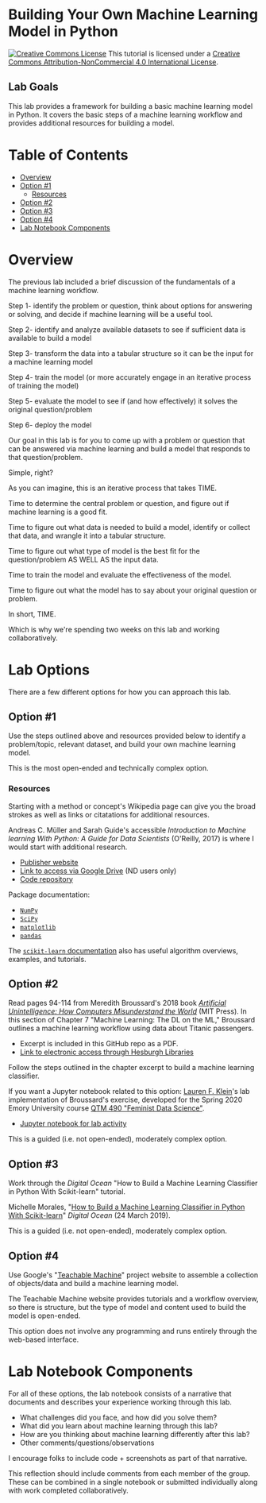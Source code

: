 # Building Your Own Machine Learning Model in Python

<a href="http://creativecommons.org/licenses/by-nc/4.0/" rel="license"><img style="border-width: 0;" src="https://i.creativecommons.org/l/by-nc/4.0/88x31.png" alt="Creative Commons License" /></a>
This tutorial is licensed under a <a href="http://creativecommons.org/licenses/by-nc/4.0/" rel="license">Creative Commons Attribution-NonCommercial 4.0 International License</a>.

## Lab Goals

This lab provides a framework for building a basic machine learning model in Python. It covers the basic steps of a machine learning workflow and provides additional resources for building a model.

# Table of Contents

- [Overview](#overview)
- [Option #1](#option-1)
  * [Resources](#resources)
- [Option #2](#option-2)
- [Option #3](#option-3)
- [Option #4](#option-4)
- [Lab Notebook Components](#lab-notebook-components)

# Overview

The previous lab included a brief discussion of the fundamentals of a machine learning workflow.

Step 1- identify the problem or question, think about options for answering or solving, and decide if machine learning will be a useful tool.

Step 2- identify and analyze available datasets to see if sufficient data is available to build a model

Step 3- transform the data into a tabular structure so it can be the input for a machine learning model

Step 4- train the model (or more accurately engage in an iterative process of training the model)

Step 5- evaluate the model to see if (and how effectively) it solves the original question/problem

Step 6- deploy the model

Our goal in this lab is for you to come up with a problem or question that can be answered via machine learning and build a model that responds to that question/problem.

Simple, right?

As you can imagine, this is an iterative process that takes TIME.

Time to determine the central problem or question, and figure out if machine learning is a good fit.

Time to figure out what data is needed to build a model, identify or collect that data, and wrangle it into a tabular structure.

Time to figure out what type of model is the best fit for the question/problem AS WELL AS the input data.

Time to train the model and evaluate the effectiveness of the model.

Time to figure out what the model has to say about your original question or problem.

In short, TIME.

Which is why we're spending two weeks on this lab and working collaboratively.

# Lab Options

There are a few different options for how you can approach this lab.

## Option #1

Use the steps outlined above and resources provided below to identify a problem/topic, relevant dataset, and build your own machine learning model.

This is the most open-ended and technically complex option.

### Resources

Starting with a method or concept's Wikipedia page can give you the broad strokes as well as links or citatations for additional resources.

Andreas C. Müller and Sarah Guide's accessible *Introduction to Machine learning With Python: A Guide for Data Scientists* (O'Reilly, 2017) is where I would start with additional research. 
- [Publisher website](https://www.oreilly.com/library/view/introduction-to-machine/9781449369880/)
- [Link to access via Google Drive](https://drive.google.com/file/d/1VHBuayX6PoZZrFaps-HLs3exXoLPSlSM/view?usp=sharing) (ND users only)
- [Code repository](https://github.com/amueller/introduction_to_ml_with_python)

Package documentation:
- [`NumPy`](https://numpy.org/install/)
- [`SciPy`](https://www.scipy.org/install.html)
- [`matplotlib`](https://matplotlib.org/3.3.3/users/installing.html)
- [`pandas`](https://pandas.pydata.org/pandas-docs/stable/getting_started/install.html)

The [`scikit-learn` documentation](https://scikit-learn.org/stable/index.html) also has useful algorithm overviews, examples, and tutorials. 

## Option #2

Read pages 94-114 from Meredith Broussard's 2018 book [*Artificial Unintelligence: How Computers Misunderstand the World*](https://onesearch.library.nd.edu/permalink/f/1phik6l/ndu_aleph004791189) (MIT Press). In this section of Chapter 7 "Machine Learning: The DL on the ML," Broussard outlines a machine learning workflow using data about Titanic passengers.
- Excerpt is included in this GitHub repo as a PDF.
- [Link to electronic access through Hesburgh Libraries](https://onesearch.library.nd.edu/permalink/f/1phik6l/ndu_aleph004791189)

Follow the steps outlined in the chapter excerpt to build a machine learning classifier.

If you want a Jupyter notebook related to this option: [Lauren F. Klein](https://lklein.com/)'s lab implementation of Broussard's exercise, developed for the Spring 2020 Emory University course [QTM 490 "Feminist Data Science"](https://github.com/laurenfklein/feminist-data-science).
- [Jupyter notebook for lab activity](https://github.com/laurenfklein/feminist-data-science/blob/master/notebooks/lab2-survival/lab2-survival-inclass.ipynb)

This is a guided (i.e. not open-ended), moderately complex option.

## Option #3

Work through the *Digital Ocean* "How to Build a Machine Learning Classifier in Python With Scikit-learn" tutorial.

Michelle Morales, "[How to Build a Machine Learning Classifier in Python With Scikit-learn](https://www.digitalocean.com/community/tutorials/how-to-build-a-machine-learning-classifier-in-python-with-scikit-learn)" *Digital Ocean* (24 March 2019).

This is a guided (i.e. not open-ended), moderately complex option.

## Option #4

Use Google's "[Teachable Machine](https://teachablemachine.withgoogle.com/)" project website to assemble a collection of objects/data and build a machine learning model.

The Teachable Machine website provides tutorials and a workflow overview, so there is structure, but the type of model and content used to build the model is open-ended. 

This option does not involve any programming and runs entirely through the web-based interface.

# Lab Notebook Components

For all of these options, the lab notebook consists of a narrative that documents and describes your experience working through this lab. 
- What challenges did you face, and how did you solve them? 
- What did you learn about machine learning through this lab? 
- How are you thinking about machine learning differently after this lab?
- Other comments/questions/observations

I encourage folks to include code + screenshots as part of that narrative.

This reflection should include comments from each member of the group. These can be combined in a single notebook or submitted individually along with work completed collaboratively.
